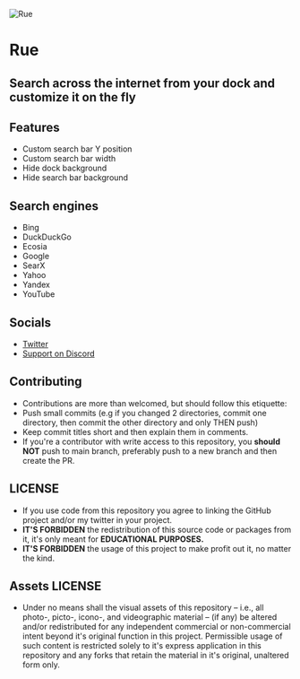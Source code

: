 ![Rue](https://i.imgur.com/wODRj2G.jpeg)

# Rue

## Search across the internet from your dock and customize it on the fly

## Features

* Custom search bar Y position
* Custom search bar width
* Hide dock background
* Hide search bar background

## Search engines

* Bing
* DuckDuckGo
* Ecosia
* Google
* SearX
* Yahoo
* Yandex
* YouTube

## Socials

* [Twitter](https://twitter.com/Lukii120)
* [Support on Discord](https://discord.gg/pKekktctUK)

## Contributing

* Contributions are more than welcomed, but should follow this etiquette:
* Push small commits (e.g if you changed 2 directories, commit one directory, then commit the other directory and only THEN push)
* Keep commit titles short and then explain them in comments.
* If you're a contributor with write access to this repository, you **should NOT** push to main branch, preferably push to a new branch and then create the PR.

## LICENSE

* If you use code from this repository you agree to linking the GitHub project and/or my twitter in your project.
* **IT'S FORBIDDEN** the redistribution of this source code or packages from it, it's only meant for **EDUCATIONAL PURPOSES.**
* **IT'S FORBIDDEN** the usage of this project to make profit out it, no matter the kind.


## Assets LICENSE

* Under no means shall the visual assets of this repository – i.e., all photo-, picto-, icono-, and videographic material – (if any) be altered and/or redistributed for any independent commercial or non-commercial intent beyond it's original function in this project. Permissible usage of such content is restricted solely to it's express application in this repository and any forks that retain the material in it's original, unaltered form only.
